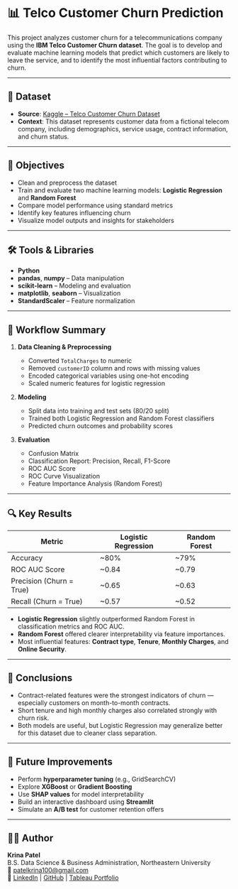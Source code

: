 # 📊 Telco Customer Churn Prediction

This project analyzes customer churn for a telecommunications company using the **IBM Telco Customer Churn dataset**. The goal is to develop and evaluate machine learning models that predict which customers are likely to leave the service, and to identify the most influential factors contributing to churn.

---

## 📁 Dataset

- **Source**: [Kaggle – Telco Customer Churn Dataset](https://www.kaggle.com/datasets/blastchar/telco-customer-churn)
- **Context**: This dataset represents customer data from a fictional telecom company, including demographics, service usage, contract information, and churn status.

---

## 🎯 Objectives

- Clean and preprocess the dataset
- Train and evaluate two machine learning models: **Logistic Regression** and **Random Forest**
- Compare model performance using standard metrics
- Identify key features influencing churn
- Visualize model outputs and insights for stakeholders

---

## 🛠️ Tools & Libraries

- **Python**
- **pandas**, **numpy** – Data manipulation
- **scikit-learn** – Modeling and evaluation
- **matplotlib**, **seaborn** – Visualization
- **StandardScaler** – Feature normalization

---

## 🧩 Workflow Summary

1. **Data Cleaning & Preprocessing**
   - Converted `TotalCharges` to numeric
   - Removed `customerID` column and rows with missing values
   - Encoded categorical variables using one-hot encoding
   - Scaled numeric features for logistic regression

2. **Modeling**
   - Split data into training and test sets (80/20 split)
   - Trained both Logistic Regression and Random Forest classifiers
   - Predicted churn outcomes and probability scores

3. **Evaluation**
   - Confusion Matrix
   - Classification Report: Precision, Recall, F1-Score
   - ROC AUC Score
   - ROC Curve Visualization
   - Feature Importance Analysis (Random Forest)

---

## 🔍 Key Results

| Metric                    | Logistic Regression | Random Forest     |
|--------------------------|---------------------|-------------------|
| Accuracy                 | ~80%                | ~79%              |
| ROC AUC Score            | ~0.84               | ~0.79             |
| Precision (Churn = True) | ~0.65               | ~0.63             |
| Recall (Churn = True)    | ~0.57               | ~0.52             |

- **Logistic Regression** slightly outperformed Random Forest in classification metrics and ROC AUC.
- **Random Forest** offered clearer interpretability via feature importances.
- Most influential features: **Contract type**, **Tenure**, **Monthly Charges**, and **Online Security**.

---

## 📌 Conclusions

- Contract-related features were the strongest indicators of churn — especially customers on month-to-month contracts.
- Short tenure and high monthly charges also correlated strongly with churn risk.
- Both models are useful, but Logistic Regression may generalize better for this dataset due to cleaner class separation.

---

## 🚀 Future Improvements

- Perform **hyperparameter tuning** (e.g., GridSearchCV)
- Explore **XGBoost** or **Gradient Boosting**
- Use **SHAP values** for model interpretability
- Build an interactive dashboard using **Streamlit**
- Simulate an **A/B test** for customer retention offers

---

## 👩‍💻 Author

**Krina Patel**  
B.S. Data Science & Business Administration, Northeastern University  
📧 patelkrina100@gmail.com  
🔗 [LinkedIn](https://www.linkedin.com/) | [GitHub](https://github.com/) | [Tableau Portfolio](#)
